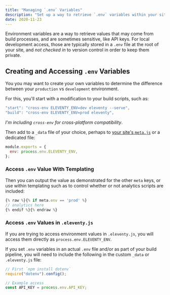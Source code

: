 ```yaml
---
title: "Managing `.env` Variables"
description: "Set up a way to retrieve `.env` variables within your site content, layouts, and config."
date: 2020-11-23
---
```


Environment variables are a way to retrieve values that may come from build processes, and are sometimes sensitive, like API keys. For local development access, those are typically stored in a `.env` file at the root of your site, and _not checked in_ to version control in order to keep them private.

## Creating and Accessing `.env` Variables

You you may want to create your own variables to determine the difference between your `production` vs `development` environment.

For this, you'll start with a modification to your build scripts, such as:

```js
"start": "cross-env ELEVENTY_ENV=dev eleventy --serve",
"build": "cross-env ELEVENTY_ENV=prod eleventy",
```

_I'm including `cross-env` for cross-platform compatibility_.

Then add to a `_data` file of your choice, perhaps to [your site's `meta.js`](/tips/site-metadata/) or a dedicated file:

```js
module.exports = {
  env: process.env.ELEVENTY_ENV,
};
```

### Access `.env` Value With Templating

Then you can output the value as demonstrated for the other `meta` keys, or use within templating such as to control whether or not analytics scripts are included:

```js
{% raw %}{% if meta.env == 'prod' %}
// analytics here
{% endif %}{% endraw %}
```

### Access `.env` Values in `.eleventy.js`

If you are trying to access environment values in `.eleventy.js`, you will access them directly as `process.env.ELEVENTY_ENV`.

If you set `.env` variables in an actual `.env` file and/or as part of your build pipeline, you will need to include the following in the custom `_data` or `.eleventy.js` file:

```js
// First `npm install dotenv`
require("dotenv").config();

// Example access
const API_KEY = process.env.API_KEY;
```
